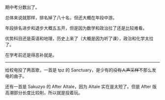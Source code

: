 期中考分数出了。

总体来说就那样，排名掉了八十名，但还大概在年段中游。

年段排名进步和退步大概五五开，但是因为数学和政治拉了还是比较难看。

优势科目还是英语和地理，历史上来了（大概是因为听了课），政治和化学太拉了。

在学考前还是得恶补就是。

---

给校电投了两首歌，一首是 tpz 的 Sanctuary，是少有的~~没有人声采样~~不那么发电的曲子。

还有一首是 Sakuzyo 的 After Altale，因为 Altale 实在是太短了。但是 After 版高潮部分长度比较削，所以就是投着玩。
